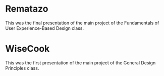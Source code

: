 # Rematazo

This was the final presentation of the main project of the Fundamentals of User Experience-Based Design class.

# WiseCook

This was the first presentation of the main project of the General Design Principles class.
